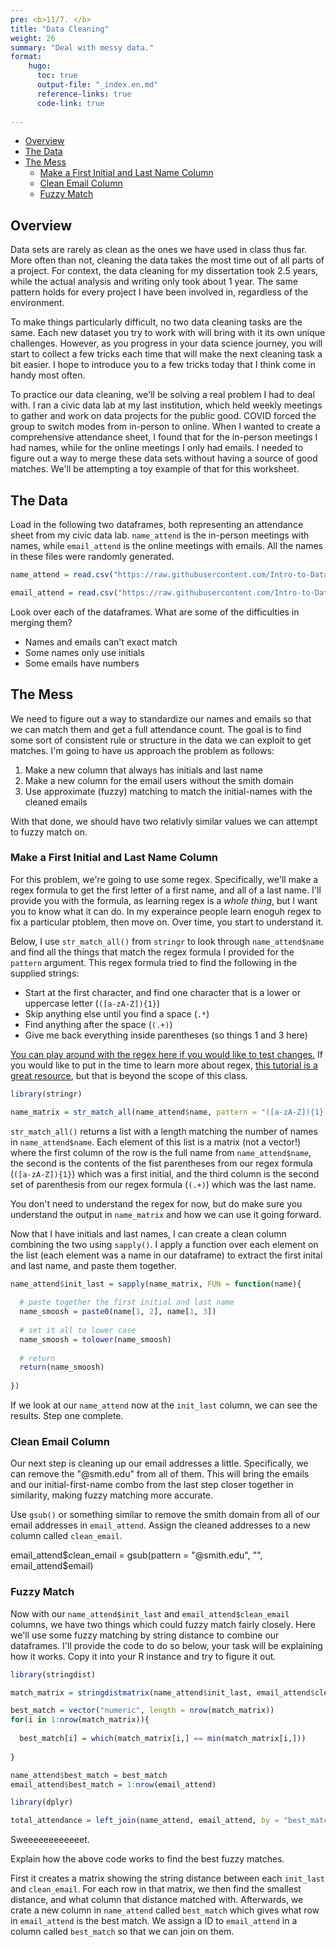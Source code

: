```yaml
---
pre: <b>11/7. </b>
title: "Data Cleaning"
weight: 26
summary: "Deal with messy data."
format:
    hugo:
      toc: true
      output-file: "_index.en.md"
      reference-links: true
      code-link: true
      
---
```




-   [Overview][]
-   [The Data][]
-   [The Mess][]
    -   [Make a First Initial and Last Name Column][]
    -   [Clean Email Column][]
    -   [Fuzzy Match][]

## Overview

Data sets are rarely as clean as the ones we have used in class thus far. More often than not, cleaning the data takes the most time out of all parts of a project. For context, the data cleaning for my dissertation took 2.5 years, while the actual analysis and writing only took about 1 year. The same pattern holds for every project I have been involved in, regardless of the environment.

To make things particularly difficult, no two data cleaning tasks are the same. Each new dataset you try to work with will bring with it its own unique challenges. However, as you progress in your data science journey, you will start to collect a few tricks each time that will make the next cleaning task a bit easier. I hope to introduce you to a few tricks today that I think come in handy most often.

To practice our data cleaning, we'll be solving a real problem I had to deal with. I ran a civic data lab at my last institution, which held weekly meetings to gather and work on data projects for the public good. COVID forced the group to switch modes from in-person to online. When I wanted to create a comprehensive attendance sheet, I found that for the in-person meetings I had names, while for the online meetings I only had emails. I needed to figure out a way to merge these data sets without having a source of good matches. We'll be attempting a toy example of that for this worksheet.

## The Data

Load in the following two dataframes, both representing an attendance sheet from my civic data lab. `name_attend` is the in-person meetings with names, while `email_attend` is the online meetings with emails. All the names in these files were randomly generated.

``` r
name_attend = read.csv("https://raw.githubusercontent.com/Intro-to-Data-Science-Template/intro_to_data_science_reader/main/content/class_worksheets/26_data_cleaning/data/name_df.csv")

email_attend = read.csv("https://raw.githubusercontent.com/Intro-to-Data-Science-Template/intro_to_data_science_reader/main/content/class_worksheets/26_data_cleaning/data/email_df.csv")
```

<div class="question">

Look over each of the dataframes. What are some of the difficulties in merging them?

</div>

<div class="answer">

-   Names and emails can't exact match
-   Some names only use initials
-   Some emails have numbers

</div>

## The Mess

We need to figure out a way to standardize our names and emails so that we can match them and get a full attendance count. The goal is to find some sort of consistent rule or structure in the data we can exploit to get matches. I'm going to have us approach the problem as follows:

1.  Make a new column that always has initials and last name
2.  Make a new column for the email users without the smith domain
3.  Use approximate (fuzzy) matching to match the initial-names with the cleaned emails

With that done, we should have two relativly similar values we can attempt to fuzzy match on.

### Make a First Initial and Last Name Column

For this problem, we're going to use some regex. Specifically, we'll make a regex formula to get the first letter of a first name, and all of a last name. I'll provide you with the formula, as learning regex is a *whole thing*, but I want you to know what it can do. In my experaince people learn enoguh regex to fix a particular ptoblem, then move on. Over time, you start to understand it.

Below, I use `str_match_all()` from `stringr` to look through `name_attend$name` and find all the things that match the regex formula I provided for the `pattern` argument. This regex formula tried to find the following in the supplied strings:

-   Start at the first character, and find one character that is a lower or uppercase letter (`([a-zA-Z]){1}`)
-   Skip anything else until you find a space (`.*`)
-   Find anything after the space (`(.+)`)
-   Give me back everything inside parentheses (so things 1 and 3 here)

[You can play around with the regex here if you would like to test changes.][] If you would like to put in the time to learn more about regex, [this tutorial is a great resource][], but that is beyond the scope of this class.

``` r
library(stringr)

name_matrix = str_match_all(name_attend$name, pattern = "([a-zA-Z]){1}.* (.+)")
```

`str_match_all()` returns a list with a length matching the number of names in `name_attend$name`. Each element of this list is a matrix (not a vector!) where the first column of the row is the full name from `name_attend$name`, the second is the contents of the fist parentheses from our regex formula (`([a-zA-Z]){1}`) which was a first initial, and the third column is the second set of parenthesis from our regex formula (`(.+)`) which was the last name.

<div class="question">

You don't need to understand the regex for now, but do make sure you understand the output in `name_matrix` and how we can use it going forward.

</div>

Now that I have initials and last names, I can create a clean column combining the two using `sapply()`. I apply a function over each element on the list (each element was a name in our dataframe) to extract the first inital and last name, and paste them together.

``` r
name_attend$init_last = sapply(name_matrix, FUN = function(name){
  
  # paste together the first initial and last name
  name_smoosh = paste0(name[1, 2], name[1, 3])
  
  # set it all to lower case
  name_smoosh = tolower(name_smoosh)
  
  # return
  return(name_smoosh)
  
})
```

If we look at our `name_attend` now at the `init_last` column, we can see the results. Step one complete.

### Clean Email Column

Our next step is cleaning up our email addresses a little. Specifically, we can remove the "@smith.edu" from all of them. This will bring the emails and our initial-first-name combo from the last step closer together in similarity, making fuzzy matching more accurate.

<div class="question">

Use `gsub()` or something similar to remove the smith domain from all of our email addresses in `email_attend`. Assign the cleaned addresses to a new column called `clean_email`.

</div>

<div class="answer">

email_attend$clean_email = gsub(pattern = "@smith.edu", "", email_attend$email)

</div>

### Fuzzy Match

Now with our `name_attend$init_last` and `email_attend$clean_email` columns, we have two things which could fuzzy match fairly closely. Here we'll use some fuzzy matching by string distance to combine our dataframes. I'll provide the code to do so below, your task will be explaining how it works. Copy it into your R instance and try to figure it out.

``` r
library(stringdist)

match_matrix = stringdistmatrix(name_attend$init_last, email_attend$clean_email, method = "cosine")

best_match = vector("numeric", length = nrow(match_matrix))
for(i in 1:nrow(match_matrix)){
  
  best_match[i] = which(match_matrix[i,] == min(match_matrix[i,]))
  
}

name_attend$best_match = best_match
email_attend$best_match = 1:nrow(email_attend)
```

``` r
library(dplyr)

total_attendance = left_join(name_attend, email_attend, by = "best_match")
```

Sweeeeeeeeeeeet.

<div class="question">

Explain how the above code works to find the best fuzzy matches.

</div>

<div class="answer">

First it creates a matrix showing the string distance between each `init_last` and `clean_email`. For each row in that matrix, we then find the smallest distance, and what column that distance matched with. Afterwards, we crate a new column in `name_attend` called `best_match` which gives what row in `email_attend` is the best match. We assign a ID to `email_attend` in a column called `best_match` so that we can join on them.

</div>

  [Overview]: #overview
  [The Data]: #the-data
  [The Mess]: #the-mess
  [Make a First Initial and Last Name Column]: #make-a-first-initial-and-last-name-column
  [Clean Email Column]: #clean-email-column
  [Fuzzy Match]: #fuzzy-match
  [You can play around with the regex here if you would like to test changes.]: https://regex101.com/r/Z44FT9/1
  [this tutorial is a great resource]: https://regexlearn.com/learn/regex101
